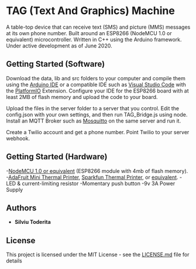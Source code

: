 # TAG (Text And Graphics) Machine

A table-top device that can receive text (SMS) and picture (MMS) messages at its own phone number. Built around an ESP8266 (NodeMCU 1.0 or equivalent) microcontroller. Written in C++ using the Arduino framework. Under active development as of June 2020. 

## Getting Started (Software)

Download the data, lib and src folders to your computer and compile them using the [Arduino IDE](https://www.arduino.cc/en/Main/Software) or a compatible IDE such as [Visual Studio Code](https://code.visualstudio.com/) with the [PlatformIO](https://platformio.org/) Extension. Configure your IDE for the ESP8266 board with at least 2MB of flash memory and upload the code to your board.  

Upload the files in the server folder to a server that you control. Edit the config.json with your own settings, and then run TAG_Bridge.js using node. Install an MQTT Broker such as [Mosquitto](https://mosquitto.org/) on the same server and run it. 

Create a Twilio account and get a phone number. Point Twilio to your server webhook. 

## Getting Started (Hardware)

-[NodeMCU 1.0 or equivalent](https://www.aliexpress.com/wholesale?catId=0&initiative_id=SB_20200607165641&SearchText=nodemcu) (ESP8266 module with 4mb of flash memory).
-[AdaFruit Mini Thermal Printer](https://www.adafruit.com/product/597), [Sparkfun Thermal Printer](https://www.sparkfun.com/products/14970), or [equivalent](https://www.aliexpress.com/item/4000670706301.html?spm=a2g0o.productlist.0.0.6f64c49bIuD0cf&algo_pvid=21e71930-b292-4d6e-b394-f049cdb62eff&algo_expid=21e71930-b292-4d6e-b394-f049cdb62eff-9&btsid=0ab50f6115915778964662640e4af4&ws_ab_test=searchweb0_0,searchweb201602_,searchweb201603_).
-LED & current-limiting resistor
-Momentary push button
-9v 3A Power Supply

## Authors

* **Silviu Toderita**

## License

This project is licensed under the MIT License - see the [LICENSE.md](LICENSE.md) file for details
